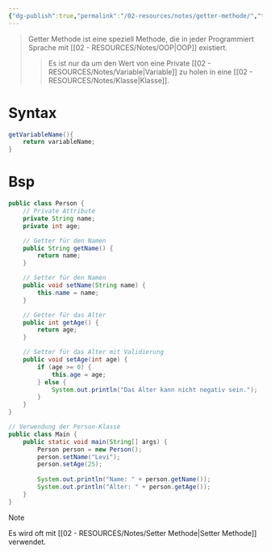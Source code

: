 ```yaml
---
{"dg-publish":true,"permalink":"/02-resources/notes/getter-methode/","tags":["code/OOP","code/java"],"noteIcon":"","updated":"2024-10-21T14:06:35.000+02:00"}
---
```


>Getter Methode ist eine speziell Methode, die in jeder Programmiert Sprache mit [[02 - RESOURCES/Notes/OOP\|OOP]] existiert.
>>Es ist nur da um den Wert von eine Private [[02 - RESOURCES/Notes/Variable\|Variable]] zu holen in eine [[02 - RESOURCES/Notes/Klasse\|Klasse]].

# Syntax
```java
getVariableName(){
	return variableName;
}
```

# Bsp
```java
public class Person {
    // Private Attribute
    private String name;
    private int age;

    // Getter für den Namen
    public String getName() {
        return name;
    }

    // Setter für den Namen
    public void setName(String name) {
        this.name = name;
    }

    // Getter für das Alter
    public int getAge() {
        return age;
    }

    // Setter für das Alter mit Validierung
    public void setAge(int age) {
        if (age >= 0) {
            this.age = age;
        } else {
            System.out.println("Das Alter kann nicht negativ sein.");
        }
    }
}

// Verwendung der Person-Klasse
public class Main {
    public static void main(String[] args) {
        Person person = new Person();
        person.setName("Levi");
        person.setAge(25);
        
        System.out.println("Name: " + person.getName());
        System.out.println("Alter: " + person.getAge());
    }
}
```

>[!note] 
>Es wird oft mit [[02 - RESOURCES/Notes/Setter Methode\|Setter Methode]] verwendet.